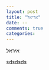 ```yaml
---
layout: post
title: "אריאל"
date: --
comments: true
categories: 
---
```

<p>איראל</p>
<p>sdsdsds</p>
